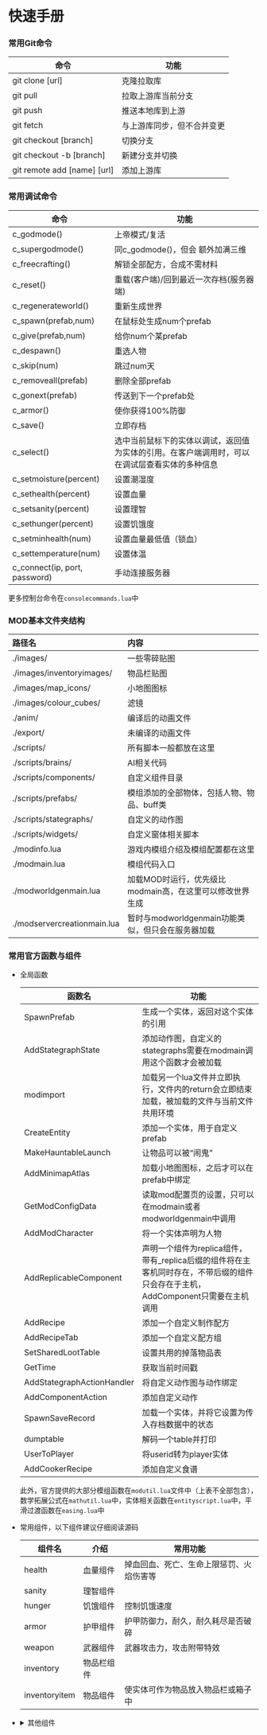 # 快速手册

### 常用Git命令

| 命令                        | 功能                       |
| --------------------------- | -------------------------- |
| git clone [url]             | 克隆拉取库                 |
| git pull                    | 拉取上游库当前分支         |
| git push                    | 推送本地库到上游           |
| git fetch                   | 与上游库同步，但不合并变更 |
| git checkout [branch]       | 切换分支                   |
| git checkout -b [branch]    | 新建分支并切换             |
| git remote add [name] [url] | 添加上游库                 |

### 常用调试命令

| 命令                          | 功能                                                         |
| ----------------------------- | ------------------------------------------------------------ |
| c_godmode()                   | 上帝模式/复活                                                |
| c_supergodmode()              | 同c_godmode()，但会 额外加满三维                             |
| c_freecrafting()              | 解锁全部配方，合成不需材料                                   |
| c_reset()                     | 重载(客户端)/回到最近一次存档(服务器端)                      |
| c_regenerateworld()           | 重新生成世界                                                 |
| c_spawn(prefab,num)           | 在鼠标处生成num个prefab                                      |
| c_give(prefab,num)            | 给你num个某prefab                                            |
| c_despawn()                   | 重选人物                                                     |
| c_skip(num)                   | 跳过num天                                                    |
| c_removeall(prefab)           | 删除全部prefab                                               |
| c_gonext(prefab)              | 传送到下一个prefab处                                         |
| c_armor()                     | 使你获得100%防御                                             |
| c_save()                      | 立即存档                                                     |
| c_select()                    | 选中当前鼠标下的实体以调试，返回值为实体的引用。在客户端调用时，可以在调试层查看实体的多种信息 |
| c_setmoisture(percent)        | 设置潮湿度                                                   |
| c_sethealth(percent)          | 设置血量                                                     |
| c_setsanity(percent)          | 设置理智                                                     |
| c_sethunger(percent)          | 设置饥饿度                                                   |
| c_setminhealth(num)           | 设置血量最低值（锁血）                                       |
| c_settemperature(num)         | 设置体温                                                     |
| c_connect(ip, port, password) | 手动连接服务器                                               |

更多控制台命令在`consolecommands.lua`中

### MOD基本文件夹结构

| 路径名                    |                    内容                    |
| :------------------------ | :----------------------------------------- |
| ./images/                 |                一些零碎贴图                |
| ./images/inventoryimages/ |                 物品栏贴图                 |
| ./images/map_icons/ |                 小地图图标                 |
| ./images/colour_cubes/    |                    滤镜                   |
|./anim/						|				编译后的动画文件	|
| ./export/                 |              未编译的动画文件              |
| ./scripts/                |           所有脚本一般都放在这里           |
| ./scripts/brains/         |                 AI相关代码                 |
| ./scripts/components/     |               自定义组件目录               |
| ./scripts/prefabs/        | 模组添加的全部物体，包括人物、物品、buff类 |
| ./scripts/stategraphs/    |               自定义的动作图               |
| ./scripts/widgets/        | 自定义窗体相关脚本 |
| ./modinfo.lua | 游戏内模组介绍及模组配置都在这里 |
| ./modmain.lua | 模组代码入口 |
| ./modworldgenmain.lua | 加载MOD时运行，优先级比modmain高，在这里可以修改世界生成 |
| ./modservercreationmain.lua | 暂时与modworldgenmain功能类似，但只会在服务器加载 |

### 常用官方函数与组件

- 全局函数

  | 函数名                     | 功能                                                         |
  | -------------------------- | ------------------------------------------------------------ |
  | SpawnPrefab                | 生成一个实体，返回对这个实体的引用                           |
  | AddStategraphState         | 添加动作图，自定义的stategraphs需要在modmain调用这个函数才会被加载 |
  | modimport                  | 加载另一个lua文件并立即执行，文件内的return会立即结束加载，被加载的文件与当前文件共用环境 |
  | CreateEntity               | 添加一个实体，用于自定义prefab                               |
  | MakeHauntableLaunch        | 让物品可以被“闹鬼”                                           |
  | AddMinimapAtlas            | 加载小地图图标，之后才可以在prefab中绑定                     |
  | GetModConfigData           | 读取mod配置页的设置，只可以在modmain或者modworldgenmain中调用 |
  | AddModCharacter            | 将一个实体声明为人物                                         |
  | AddReplicableComponent     | 声明一个组件为replica组件，带有_replica后缀的组件将在主客机同时存在，不带后缀的组件只会存在于主机，AddComponent只需要在主机调用 |
  | AddRecipe                  | 添加一个自定义制作配方                                       |
  | AddRecipeTab               | 添加一个自定义配方组                                         |
  | SetSharedLootTable         | 设置共用的掉落物品表                                         |
  | GetTime                    | 获取当前时间戳                                               |
  | AddStategraphActionHandler | 将自定义动作图与动作绑定                                     |
  | AddComponentAction         | 添加自定义动作                                               |
  | SpawnSaveRecord            | 加载一个实体，并将它设置为传入存档数据中的状态               |
  | dumptable                  | 解码一个table并打印                                          |
  | UserToPlayer               | 将userid转为player实体                                       |
  | AddCookerRecipe            | 添加自定义食谱                                               |
  
  此外，官方提供的大部分模组函数在```modutil.lua```文件中（上表不全部包含），数学拓展公式在```mathutil.lua```中，实体相关函数在```entityscript.lua```中，平滑过渡函数在```easing.lua```中

- 常用组件，以下组件建议仔细阅读源码

  | 组件名        | 介绍         | 常用功能                                                     |
  | ------------- | ------------ | ------------------------------------------------------------ |
  | health        | 血量组件     | 掉血回血、死亡、生命上限惩罚、火焰伤害等                     |
  | sanity        | 理智组件     |                                                              |
  | hunger        | 饥饿组件     | 控制饥饿速度                                                 |
  | armor         | 护甲组件     | 护甲防御力，耐久，耐久耗尽是否破碎                           |
  | weapon        | 武器组件     | 武器攻击力，攻击附带特效                                     |
  |inventory|物品栏组件||
  |inventoryitem|物品组件|使实体可作为物品放入物品栏或箱子中|

- <details><summary>其他组件</summary>
  <table><thead><tr><th><span>组件名</span></th><th><span>介绍</span></th><th><span>常用功能</span></th></tr></thead><tbody><tr><td><span>birdspawner</span></td><td><span>鸟类生成点</span></td><td><span>修改生成的鸟类类型、频率等</span></td></tr><tr><td><span>book</span></td><td><span>书籍组件</span></td><td><span>添加自定义书籍时可能会用</span></td></tr><tr><td><span>builder</span></td><td><span>建造组件</span></td><td><span>让玩家可以制作/建造物品，可以在这里修改来实现一键制造、重复制造等</span></td></tr><tr><td><span>burnable</span></td><td><span>可燃组件</span></td><td><span>设置物品燃烧时间，冒烟情况等</span></td></tr><tr><td><span>childspawner</span></td><td><span>巢穴组件</span></td><td><span>绑定到巢穴上来自动生成实体，如猪人、蜘蛛等，可以修改生成条件、生成速度、实体种类、巢穴被攻击时的某些特殊生成</span></td></tr><tr><td><span>colourcube</span></td><td><span>滤镜组件</span></td><td><span>自定义季节、时间、地上地下滤镜</span></td></tr><tr><td><span>combat</span></td><td><span>战斗组件</span></td><td><span>设置攻击伤害、攻击间隔、攻击距离、攻击buff、自动选择目标逻辑</span></td></tr><tr><td><span>container</span></td><td><span>容器组件</span></td><td><span>设置箱子格数，可放入物品判断，箱子内是否可堆叠，箱子是否可打开</span></td></tr><tr><td><span>cookable</span></td><td>&nbsp;</td><td><span>使一个实体可以在火堆上烹饪，可以设置烹饪产品和烹饪回调</span></td></tr><tr><td><span>cooldown</span></td><td><span>cd组件</span></td><td><span>设置某种操作的冷却时间，每个实体同时只可计算一种cd</span></td></tr><tr><td><span>debuff</span></td><td><span>buff组件</span></td><td><span>添加在buff上，SetAttachedFn设置buff被施加到实体时的回调，SetDetachedFn设置buff解除回调，SetExtendedFn设置buff未过期时被上了一个相同buff触发的回调</span></td></tr><tr><td><span>debuffable</span></td><td>&nbsp;</td><td><span>添加在实体上，使该实体可以附加buff并影响</span></td></tr><tr><td><span>deployable</span></td><td>&nbsp;</td><td><span>使实体可以被部署，如耕地机，可以设置部署地皮类型等</span></td></tr><tr><td><span>drawable</span></td><td><span>画板组件</span></td><td><span>使一个实体可以被"画"，如小木牌</span></td></tr><tr><td><span>drownable</span></td><td><span>溺水组件</span></td><td>&nbsp;</td></tr><tr><td><span>dynamicmusic</span></td><td><span>背景音乐组件</span></td><td><span>可以设置/修改不同季节，不同位置的环境背景音乐或与不同敌人作战时的音乐</span></td></tr><tr><td><span>eater</span></td><td>&nbsp;</td><td><span>使实体可以吃东西，可以设置能吃的食品类型，是否可以吃腐烂食物，吃东西时的回调，喜欢吃的食物种类</span></td></tr><tr><td><span>edible</span></td><td>&nbsp;</td><td><span>标记实体为可吃，可以设置食品三维，食品类型，对体温的影响效果，被吃时的回调</span></td></tr><tr><td><span>equippable</span></td><td>&nbsp;</td><td><span>使物品可装备，可设置装备槽，穿上/脱下的回调，装备额外移速，保温效果，防水效果、理智回复效果</span></td></tr><tr><td><span>finiteuses</span></td><td><span>耐久组件</span></td><td><span>设置物品总耐久，单次使用消耗耐久就</span></td></tr><tr><td><span>follower</span></td><td><span>跟随者</span></td><td><span>使生物可以跟随其他生物，可以设置单次跟随最大跟随时间，是否可以随领导者战斗</span></td></tr><tr><td><span>freezable</span></td><td>&nbsp;</td><td><span>设置冰冻抗性</span></td></tr><tr><td><span>fuel</span></td><td>&nbsp;</td><td><span>使物品成为燃料，可以设置燃料种类，燃烧值</span></td></tr><tr><td><span>fueled</span></td><td>&nbsp;</td><td><span>使实体可以燃烧燃料，可以设置燃烧速度，接受燃料的种类等</span></td></tr><tr><td><span>grogginess</span></td><td><span>困倦组件</span></td><td><span>实体被催眠时即与这个组件有关</span></td></tr><tr><td><span>growable</span></td><td><span>成长组件</span></td><td><span>主要用于树木生长，可以设置不同生长阶段的属性</span></td></tr><tr><td><span>harvestable</span></td><td>&nbsp;</td><td><span>主要用于可收获的建筑，如蜂箱、蘑菇农场，可设置收获产品类型，成熟时间</span></td></tr><tr><td><span>healer</span></td><td>&nbsp;</td><td><span>使物品可以用来“治疗”，可设置治疗量</span></td></tr><tr><td><span>healthtrigger</span></td><td>&nbsp;</td><td><span>添加到实体上，在实体生命值达到一定百分比时触发对应回调</span></td></tr><tr><td><span>leader</span></td><td>&nbsp;</td><td><span>与follower组件组合，实现领导——跟随</span></td></tr><tr><td><span>locomotor</span></td><td><span>移动组件</span></td><td><span>实体移动（非传送）均依赖于此组件，主要提供各种改变移速的方法</span></td></tr><tr><td><span>machine</span></td><td>&nbsp;</td><td><span>使实体可作为机器，主要提供启动/关闭操作</span></td></tr><tr><td><span>moisture</span></td><td><span>潮湿组件</span></td><td><span>与潮湿度相关</span></td></tr><tr><td><span>perishable</span></td><td>&nbsp;</td><td><span>食物腐烂相关</span></td></tr><tr><td><span>pickable</span></td><td>&nbsp;</td><td><span>可采摘的物品，如胡萝卜</span></td></tr><tr><td><span>plantable</span></td><td>&nbsp;</td><td><span>可种植的物品，如松果</span></td></tr><tr><td><span>playervision</span></td><td>&nbsp;</td><td><span>在这里替换玩家视野，夜视等，也可替换玩家滤镜</span></td></tr><tr><td><span>projectile</span></td><td><span>弹道组件</span></td><td><span>投掷品、发射物必需组件</span></td></tr><tr><td><span>reader</span></td><td>&nbsp;</td><td><span>使玩家可以读书</span></td></tr><tr><td><span>rechargeable</span></td><td><span>充能组件</span></td><td><span>主要用于装备cd等</span></td></tr><tr><td><span>repairable</span></td><td>&nbsp;</td><td><span>使物品可修理，设置接收修理工具类型</span></td></tr><tr><td><span>repairer</span></td><td>&nbsp;</td><td><span>使物品作为修理品，设置修理的目标属性</span></td></tr><tr><td><span>resistance</span></td><td>&nbsp;</td><td><span>免伤组件，骨甲的免伤就是用的这个</span></td></tr><tr><td><span>rider</span></td><td>&nbsp;</td><td><span>让玩家可以骑牛</span></td></tr><tr><td><span>sanityaura</span></td><td>&nbsp;</td><td><span>区域性的理智值buff，如格罗姆。可设置区域范围大小</span></td></tr><tr><td><span>scaler</span></td><td>&nbsp;</td><td><span>可随存档保存的放大缩小组件，默认只缩放提醒，通过OnApplyScale函数可自定义其他缩放</span></td></tr><tr><td><span>schoolspawner</span></td><td>&nbsp;</td><td><span>鱼群刷新组件</span></td></tr><tr><td><span>spawner</span></td><td>&nbsp;</td><td><span>这个是用来刷新boss类生物的，而不是猪人等</span></td></tr><tr><td><span>spellcaster</span></td><td><span>法术组件</span></td><td><span>使物品可以用来释放法术，如唤月法杖</span></td></tr><tr><td><span>stackable</span></td><td><span>堆叠组件</span></td><td>&nbsp;</td></tr><tr><td><span>talker</span></td><td><span>发言组件</span></td><td><span>实体说话时头上的那行小字，可以详细设置字号、字体、颜色等</span></td></tr><tr><td><span>timer</span></td><td><span>计时器组件</span></td><td><span>可以用来进行多个倒计时，每个计时结束时都会对附加的实体发送事件，具体计时情况会跟随存档，用途例如人物技能cd</span></td></tr><tr><td><span>tool</span></td><td><span>工具组件</span></td><td><span>用来给物品添加工具功能，例如砍、挖</span></td></tr><tr><td><span>tradable</span></td><td>&nbsp;</td><td><span>使物品可以用来换金子，具体换几个可以在设置</span></td></tr><tr><td><span>trader</span></td><td><span>商人组件</span></td><td><span>使实体可以与玩家交易，可设置具体交易内容</span></td></tr><tr><td><span>upgradeable</span></td><td><span>可升级组件</span></td><td><span>使物品可以用其他物品升级</span></td></tr><tr><td><span>useableitem</span></td><td>&nbsp;</td><td><span>是物品可以被“使用”，如灌木丛帽</span></td></tr><tr><td><span>waterproofer</span></td><td>&nbsp;</td><td><span>使装备具有防水效果</span></td></tr><tr><td><span>workable</span></td><td>&nbsp;</td><td><span>使物品可以被“砸”、“砍“等</span></td></tr><tr><td><span>writeable</span></td><td>&nbsp;</td><td><span>使物品可以被写，如木牌</span></td></tr></tbody></table>
  </details>
